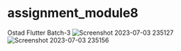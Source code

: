 # assignment_module8
Ostad Flutter Batch-3
![Screenshot 2023-07-03 235127](https://github.com/faruk-ict-iu/assignment_module8/assets/88420174/dd84024c-2a75-490a-9c72-e83bdec4566f)
![Screenshot 2023-07-03 235156](https://github.com/faruk-ict-iu/assignment_module8/assets/88420174/109a8b2a-524e-440b-8342-c3328b3da87e)
